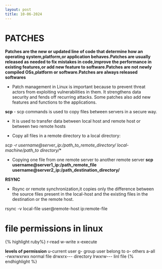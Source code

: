 ```yaml
---
layout: post
title: 10-06-2024
---   
```


#                         PATCHES

**Patches are the new or updated line of code that determine how an operating system,platform,or application behaves.Patches are usually released as needed to fix mistakes in code,improve the performance in existing features,or add new feature to software.Patches are not  newly compiled OSs,platform or software.Patches are always released softwares**
  
- Patch management in Linux is  important because to prevent threat actors from exploiting vulnerabilities in them. It strengthens data security and fends off recurring attacks. Some patches also add new features and functions to the applications.


**scp** - scp commands is used to copy files between servers in a secure way.
- It is used to transfer data between local host and remote host or between two remote hosts

- Copy all files in a remote directory to a local directory:

 **scp -r username@server_ip:/path_to_remote_directory/* local-machine/path_to directory/**

- Copying one file from one remote server to another remote server
 **scp username@server1_ip:/path_remote_file username@server2_ip:/path_destination_directory/**

**RSYNC**
 - Rsync or remote synchronization,it copies only the difference between the source files present in the local-host and the existing files in the destination or the remote host.

 rsync -v local-file user@remote-host ip:remote-file



 # file permissions in linux
  {% highlight ruby%}
   r-read
   w-write
   x-execute

   **levels of permission**
   u-current user
   g- group user belong to
   o- others
   a-all
   -rwxrwxrwx   normal file
   drwxrx---   directory 
   lrwxrw---  linl file
  {% endhighlight %}